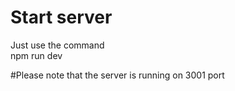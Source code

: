 # Start server

Just use the command<br/>
npm run dev

#Please note that the server is running on 3001 port
